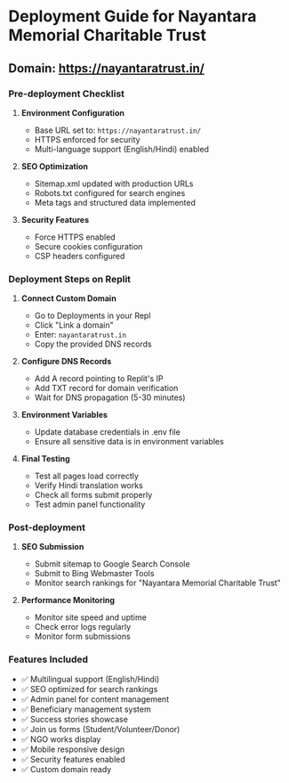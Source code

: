 
# Deployment Guide for Nayantara Memorial Charitable Trust

## Domain: https://nayantaratrust.in/

### Pre-deployment Checklist

1. **Environment Configuration**
   - Base URL set to: `https://nayantaratrust.in/`
   - HTTPS enforced for security
   - Multi-language support (English/Hindi) enabled

2. **SEO Optimization**
   - Sitemap.xml updated with production URLs
   - Robots.txt configured for search engines
   - Meta tags and structured data implemented

3. **Security Features**
   - Force HTTPS enabled
   - Secure cookies configuration
   - CSP headers configured

### Deployment Steps on Replit

1. **Connect Custom Domain**
   - Go to Deployments in your Repl
   - Click "Link a domain"
   - Enter: `nayantaratrust.in`
   - Copy the provided DNS records

2. **Configure DNS Records**
   - Add A record pointing to Replit's IP
   - Add TXT record for domain verification
   - Wait for DNS propagation (5-30 minutes)

3. **Environment Variables**
   - Update database credentials in .env file
   - Ensure all sensitive data is in environment variables

4. **Final Testing**
   - Test all pages load correctly
   - Verify Hindi translation works
   - Check all forms submit properly
   - Test admin panel functionality

### Post-deployment

1. **SEO Submission**
   - Submit sitemap to Google Search Console
   - Submit to Bing Webmaster Tools
   - Monitor search rankings for "Nayantara Memorial Charitable Trust"

2. **Performance Monitoring**
   - Monitor site speed and uptime
   - Check error logs regularly
   - Monitor form submissions

### Features Included

- ✅ Multilingual support (English/Hindi)
- ✅ SEO optimized for search rankings
- ✅ Admin panel for content management
- ✅ Beneficiary management system
- ✅ Success stories showcase
- ✅ Join us forms (Student/Volunteer/Donor)
- ✅ NGO works display
- ✅ Mobile responsive design
- ✅ Security features enabled
- ✅ Custom domain ready
